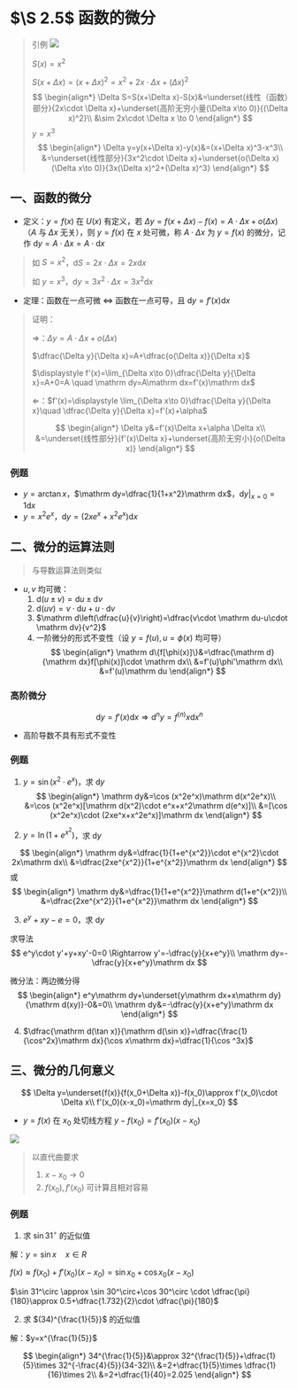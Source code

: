 # $\S 2.5$ 函数的微分
> 引例
> ![](https://gitee.com/jason_ren/advanced-math-note/raw/main/assets/2/yinli25.png)
>
> $S(x)=x^2$
>
> $S(x+\Delta x)=(x+\Delta x)^2=x^2+2x\cdot \Delta x+(\Delta x)^2$
> $$
\begin{align*}
\Delta S=S(x+\Delta x)-S(x)&=\underset{线性（函数）部分}{2x\cdot \Delta x}+\underset{高阶无穷小量(\Delta x\to 0)}{(\Delta x)^2}\\
&\sim 2x\cdot \Delta x \to 0
\end{align*}
> $$
> $y=x^3$
> $$
\begin{align*}
\Delta y=y(x+\Delta x)-y(x)&=(x+\Delta x)^3-x^3\\
&=\underset{线性部分}{3x^2\cdot \Delta x}+\underset{o(\Delta x)(\Delta x\to 0)}{3x(\Delta x)^2+(\Delta x)^3}
\end{align*}
> $$

## 一、函数的微分
* 定义：$y=f(x)$ 在 $U(x)$ 有定义，若 $\Delta y=f(x+\Delta x)-f(x)=A\cdot \Delta x+o(\Delta x)$（$A$ 与 $\Delta x$ 无关），则 $y=f(x)$ 在 $x$ 处可微，称 $A\cdot \Delta x$ 为 $y=f(x)$ 的微分，记作 $\mathrm dy=A\cdot \Delta x=A\cdot \mathrm dx$
> 如 $S=x^2$，$\mathrm dS=2x\cdot \Delta x=2x\mathrm dx$
>
> 如 $y=x^3$，$\mathrm dy=3x^2\cdot \Delta x=3x^2\mathrm dx$

* 定理：函数在一点可微 $\Leftrightarrow$ 函数在一点可导，且 $\mathrm dy=f'(x)\mathrm dx$
> 证明：
>
> $\Rightarrow$：$\Delta y=A\cdot \Delta x+o(\Delta x)$
>
> $\dfrac{\Delta y}{\Delta x}=A+\dfrac{o(\Delta x)}{\Delta x}$
>
> $\displaystyle f'(x)=\lim_{\Delta x\to 0}\dfrac{\Delta y}{\Delta x}=A+0=A \quad \mathrm dy=A\mathrm dx=f'(x)\mathrm dx$
>
> $\Leftarrow$：$f'(x)=\displaystyle \lim_{\Delta x\to 0}\dfrac{\Delta y}{\Delta x}\quad \dfrac{\Delta y}{\Delta x}=f'(x)+\alpha$
>
> $$
\begin{align*}
\Delta y&=f'(x)\Delta x+\alpha \Delta x\\
&=\underset{线性部分}{f'(x)\Delta x}+\underset{高阶无穷小}{o(\Delta x)}
\end{align*}
> $$

### 例题
* $y=\arctan x$，$\mathrm dy=\dfrac{1}{1+x^2}\mathrm dx$，$\mathrm dy|_{x=0}=1 \mathrm dx$
* $y=x^2e^x$，$\mathrm dy=(2xe^x+x^2e^x)\mathrm dx$

## 二、微分的运算法则
> 与导数运算法则类似
* $u,v$ 均可微：
  1. $\mathrm d(u\pm v)=\mathrm du\pm \mathrm dv$
  2. $\mathrm d(uv)=v\cdot \mathrm du+u\cdot \mathrm dv$
  3. $\mathrm d\left(\dfrac{u}{v}\right)=\dfrac{v\cdot \mathrm du-u\cdot \mathrm dv}{v^2}$
  4. 一阶微分的形式不变性（设 $y=f(u),u=\phi(x)$ 均可导）
  $$
     \begin{align*}
     \mathrm d\{f[\phi(x)]\}&=\dfrac{\mathrm d}{\mathrm dx}f[\phi(x)]\cdot \mathrm dx\\
     &=f'(u)\phi'\mathrm dx\\
     &=f'(u)\mathrm du
     \end{align*}
  $$

### 高阶微分
$$
\mathrm dy=f'(x)\mathrm dx \Rightarrow \mathrm d^ny=f^{(n)}x\mathrm dx^n
$$

* 高阶导数不具有形式不变性
### 例题
1. $y=\sin(x^2\cdot e^x)$，求 $\mathrm dy$
$$
\begin{align*}
\mathrm dy&=\cos (x^2e^x)\mathrm d(x^2e^x)\\
&=\cos (x^2e^x)[\mathrm d(x^2)\cdot e^x+x^2\mathrm d(e^x)]\\
&=[\cos (x^2e^x)\cdot (2xe^x+x^2e^x)]\mathrm dx
\end{align*}
$$

2. $y=\ln (1+e^{x^2})$，求 $\mathrm dy$

$$
\begin{align*}
\mathrm dy&=\dfrac{1}{1+e^{x^2}}\cdot e^{x^2}\cdot 2x\mathrm dx\\
&=\dfrac{2xe^{x^2}}{1+e^{x^2}}\mathrm dx
\end{align*}
$$
或
$$
\begin{align*}
\mathrm dy&=\dfrac{1}{1+e^{x^2}}\mathrm d(1+e^{x^2})\\
&=\dfrac{2xe^{x^2}}{1+e^{x^2}}\mathrm dx
\end{align*}
$$

3. $e^y+xy-e=0$，求 $\mathrm dy$

求导法
$$
e^y\cdot y'+y+xy'-0=0 \Rightarrow y'=-\dfrac{y}{x+e^y}\\
\mathrm dy=-\dfrac{y}{x+e^y}\mathrm dx
$$

微分法：两边微分得
$$
\begin{align*}
e^y\mathrm dy+\underset{y\mathrm dx+x\mathrm dy}{\mathrm d(xy)}-0&=0\\
\mathrm dy&=-\dfrac{y}{x+e^y}\mathrm dx
\end{align*}
$$

4. $\dfrac{\mathrm d(\tan x)}{\mathrm d(\sin x)}=\dfrac{\frac{1}{\cos^2x}\mathrm dx}{\cos x\mathrm dx}=\dfrac{1}{\cos ^3x}$

## 三、微分的几何意义
$$
\Delta y=\underset{f(x)}{f(x_0+\Delta x)}-f(x_0)\approx f'(x_0)\cdot \Delta x\\
f'(x_0)(x-x_0)=\mathrm dy|_{x=x_0}
$$
* $y=f(x)$ 在 $x_0$ 处切线方程 $y-f(x_0)=f'(x_0)(x-x_0)$

![](https://gitee.com/jason_ren/advanced-math-note/raw/main/assets/2/differential25.png)

> 以直代曲要求
> 1. $x-x_0\to 0$
> 2. $f(x_0),f'(x_0)$ 可计算且相对容易

### 例题
1. 求 $\sin 31^\circ$ 的近似值

解：$y=\sin x \quad x\in R$

$f(x)\approx f(x_0)+f'(x_0)(x-x_0)=\sin x_0+\cos x_0(x-x_0)$

$\sin 31^\circ \approx \sin 30^\circ+\cos 30^\circ \cdot \dfrac{\pi}{180}\approx 0.5+\dfrac{1.732}{2}\cdot \dfrac{\pi}{180}$

2. 求 $(34)^{\frac{1}{5}}$ 的近似值

解：$y=x^{\frac{1}{5}}$

$$
\begin{align*}
34^{\frac{1}{5}}&\approx 32^{\frac{1}{5}}+\dfrac{1}{5}\times 32^{-\frac{4}{5}}(34-32)\\
&=2+\dfrac{1}{5}\times \dfrac{1}{16}\times 2\\
&=2+\dfrac{1}{40}=2.025
\end{align*}
$$

